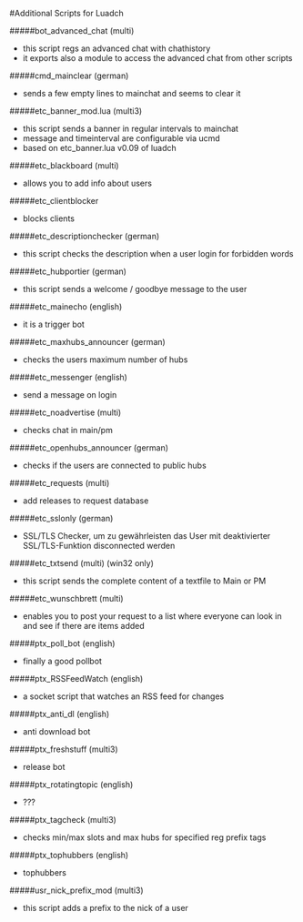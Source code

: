 #Additional Scripts for Luadch

#####bot_advanced_chat (multi)
 - this script regs an advanced chat with chathistory
 - it exports also a module to access the advanced chat from other scripts

#####cmd_mainclear (german)
- sends a few empty lines to mainchat and seems to clear it

#####etc_banner_mod.lua (multi3)
- this script sends a banner in regular intervals to mainchat
- message and timeinterval are configurable via ucmd
- based on etc_banner.lua v0.09 of luadch

#####etc_blackboard (multi)
- allows you to add info about users

#####etc_clientblocker
- blocks clients

#####etc_descriptionchecker (german)
- this script checks the description when a user login for forbidden words

#####etc_hubportier (german)
- this script sends a welcome / goodbye message to the user

#####etc_mainecho (english)
- it is a trigger bot

#####etc_maxhubs_announcer (german)
- checks the users maximum number of hubs

#####etc_messenger (english)
- send a message on login

#####etc_noadvertise (multi)
- checks chat in main/pm

#####etc_openhubs_announcer (german)
- checks if the users are connected to public hubs

#####etc_requests (multi)
- add releases to request database

#####etc_sslonly (german)
- SSL/TLS Checker, um zu gewährleisten das User mit deaktivierter SSL/TLS-Funktion disconnected werden

#####etc_txtsend (multi) (win32 only)
- this script sends the complete content of a textfile to Main or PM

#####etc_wunschbrett (multi)
- enables you to post your request to a list where everyone can look in and see if there are items added

#####ptx_poll_bot (english)
- finally a good pollbot

#####ptx_RSSFeedWatch (english)
- a socket script that watches an RSS feed for changes

#####ptx_anti_dl (english)
- anti download bot

#####ptx_freshstuff (multi3)
- release bot

#####ptx_rotatingtopic (english)
- ???

#####ptx_tagcheck (multi3)
- checks min/max slots and max hubs for specified reg prefix tags

#####ptx_tophubbers (english)
- tophubbers

#####usr_nick_prefix_mod (multi3)
- this script adds a prefix to the nick of a user
